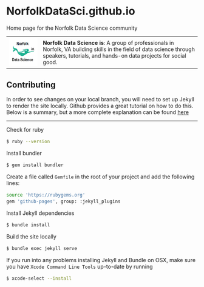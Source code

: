 # NorfolkDataSci.github.io
Home page for the Norfolk Data Science community

| | |
|---|---|
| ![Group Logo](./assets/images/norfolk-ds-logo.png?raw=true)  | **Norfolk Data Science is**: A group of professionals in Norfolk, VA building skills in the field of data science through speakers, tutorials, and hands-on data projects for social good. |

## Contributing
In order to see changes on your local branch, you will need to set up Jekyll to render the site locally. Github provides a great tutorial on how to do this. Below is a summary, but a more complete explanation can be found [here](https://help.github.com/articles/using-jekyll-as-a-static-site-generator-with-github-pages/)

*** 

Check for ruby
```bash
$ ruby --version
```
	
Install bundler
```bash
$ gem install bundler
```
Create a file called `Gemfile` in the root of your project and add the following lines:
```bash
source 'https://rubygems.org'
gem 'github-pages', group: :jekyll_plugins
```
Install Jekyll dependencies
```bash
$ bundle install
```	
Build the site locally
```bash
$ bundle exec jekyll serve
```

If you run into any problems installing Jekyll and Bundle on OSX, make sure you have `Xcode Command Line Tools` up-to-date by running 
```bash
$ xcode-select --install
```